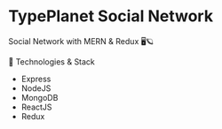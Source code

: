 # TypePlanet Social Network
 Social Network with MERN & Redux 🖥️🪐

 🧪 Technologies & Stack
 - Express
 - NodeJS
 - MongoDB
 - ReactJS
 - Redux
